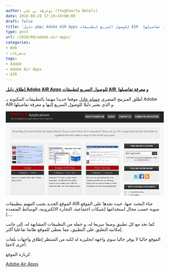 ```yaml
---
author: يوغرطة بن علي (Youghourta Benali)
date: 2010-08-28 17:19:43+00:00
draft: false
title: 'إطلاق دليل Adobe AIR Apps للوصول السريع لتطبيقات AIR  و معرفة تفاصيلها '
type: post
url: /2010/08/adobe-air-apps/
categories:
- Web
- متفرقات
tags:
- Adobe
- Adobe Air Apps
- AIR
---
```


**[إطلاق دليل Adobe AIR Apps للوصول السريع لتطبيقات AIR  و معرفة تفاصيلها](https://www.it-scoop.com/2010/08/adobe-air-apps/)**




أطلق المبرمج المصري [حسام عادل](http://twitter.com/Hos4m) موقعا جديدا مهتما بالتطبيقات المكتوبة بـ Adobe AIR و الذي يعتبر دليلا للوصول السريع إليها و معرفة تفاصيلها.




[![](Adobe-AIR-Application.png)
](https://www.it-scoop.com/2010/08/adobe-air-apps/)


الموقع الجديد يجنب المهتم بتطبيقات AIR عناء البحث عنها، حيث نجدها على الموقع مبوبة حسب مجال استخدامها (شبكات اجتماعية، التجارة الالكترونية، الوسائط المتعددة ...).

كما نجد مع كل تطبيق وصفا سريعا له، و جملة من التطبيقات المشابهة له، إلى جانب إمكانية التعليق على التطبيق، مما يعطي للموقع طابعا تفاعليا أكثر.

الموقع حاليا لا يوفر حاليا سوى واجهة انجليزية له لكنه من المنتظر إطلاق واجهات بلغات أخرى لاحقا.

لزبارة الموقع:

[Adobe Air Apps](http://adobeair.me/)
